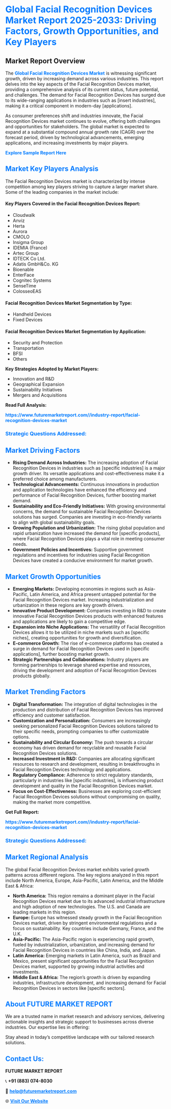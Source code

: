 <h1 style="color: #007BFF;">Global Facial Recognition Devices Market Report 2025-2033: Driving Factors, Growth Opportunities, and Key Players</h1>

<section id="overview">
<h2>Market Report Overview</h2>
<p>The <a href="https://www.futuremarketreport.com//industry-report/facial-recognition-devices-market" style="color: #007BFF; text-decoration: none;"><strong>Global Facial Recognition Devices Market</strong></a> is witnessing significant growth, driven by increasing demand across various industries. This report delves into the key aspects of the Facial Recognition Devices market, providing a comprehensive analysis of its current status, future potential, and challenges. The demand for Facial Recognition Devices has surged due to its wide-ranging applications in industries such as [insert industries], making it a critical component in modern-day [applications].</p>
<p>As consumer preferences shift and industries innovate, the Facial Recognition Devices market continues to evolve, offering both challenges and opportunities for stakeholders. The global market is expected to expand at a substantial compound annual growth rate (CAGR) over the forecast period, driven by technological advancements, emerging applications, and increasing investments by major players.</p>
</section>

<section id="overview">
<p><a href="https://www.futuremarketreport.com//request-sample/reportId=82217" style="color: #007BFF; text-decoration: none;"><strong>Explore Sample Report Here</strong></a></p>
</section>

<section id="key-players">
<h2 style="color: #007BFF;">Market Key Players Analysis</h2>
<p>The Facial Recognition Devices market is characterized by intense competition among key players striving to capture a larger market share. Some of the leading companies in the market include:</p>
<h4>Key Players Covered in the Facial Recognition Devices Report:</h4>
<ul><li>Cloudwalk</li><li>Anviz</li><li>Herta</li><li>Aurora</li><li>CMOLO</li><li>Insigma Group</li><li>IDEMIA (France)</li><li>Artec Group</li><li>IDTECK Co Ltd.</li><li>Adatis GmbH&amp;Co. KG</li><li>Bioenable</li><li>EnterFace</li><li>Cognitec Systems</li><li>SenseTime</li><li>ColosseoEAS</li></ul>
<h4>Facial Recognition Devices Market Segmentation by Type:</h4>
<ul><li>Handheld Devices</li><li>Fixed Devices</li></ul>

<h4>Facial Recognition Devices Market Segmentation by Application:</h4>
<ul><li>Security and Protection</li><li>Transportation</li><li>BFSI</li><li>Others</li></ul>
<p><strong>Key Strategies Adopted by Market Players:</strong></p>
<ul>
<li>Innovation and R&D</li>
<li>Geographical Expansion</li>
<li>Sustainability Initiatives</li>
<li>Mergers and Acquisitions</li>
</ul>
</section>

<section>
<p><strong>Read Full Analysis: </strong></p><a href="https://www.futuremarketreport.com//industry-report/facial-recognition-devices-market" style="color: #007BFF; text-decoration: none;"><strong>https://www.futuremarketreport.com//industry-report/facial-recognition-devices-market</strong></a>
<h3 style="color: #007BFF;">Strategic Questions Addressed:</h3>
</section>

<section id="driving-factors">
<h2 style="color: #007BFF;">Market Driving Factors</h2>
<ul>
<li><strong>Rising Demand Across Industries:</strong> The increasing adoption of Facial Recognition Devices in industries such as [specific industries] is a major growth driver. Its versatile applications and cost-effectiveness make it a preferred choice among manufacturers.</li>
<li><strong>Technological Advancements:</strong> Continuous innovations in production and application technologies have enhanced the efficiency and performance of Facial Recognition Devices, further boosting market demand.</li>
<li><strong>Sustainability and Eco-Friendly Initiatives:</strong> With growing environmental concerns, the demand for sustainable Facial Recognition Devices solutions has surged. Companies are investing in eco-friendly variants to align with global sustainability goals.</li>
<li><strong>Growing Population and Urbanization:</strong> The rising global population and rapid urbanization have increased the demand for [specific products], where Facial Recognition Devices plays a vital role in meeting consumer needs.</li>
<li><strong>Government Policies and Incentives:</strong> Supportive government regulations and incentives for industries using Facial Recognition Devices have created a conducive environment for market growth.</li>
</ul>
</section>

<section id="growth-opportunities">
<h2 style="color: #007BFF;">Market Growth Opportunities</h2>
<ul>
<li><strong>Emerging Markets:</strong> Developing economies in regions such as Asia-Pacific, Latin America, and Africa present untapped potential for the Facial Recognition Devices market. Increasing industrialization and urbanization in these regions are key growth drivers.</li>
<li><strong>Innovative Product Development:</strong> Companies investing in R&D to create innovative Facial Recognition Devices products with enhanced features and applications are likely to gain a competitive edge.</li>
<li><strong>Expansion into Niche Applications:</strong> The versatility of Facial Recognition Devices allows it to be utilized in niche markets such as [specific niches], creating opportunities for growth and diversification.</li>
<li><strong>E-commerce Growth:</strong> The rise of e-commerce platforms has created a surge in demand for Facial Recognition Devices used in [specific applications], further boosting market growth.</li>
<li><strong>Strategic Partnerships and Collaborations:</strong> Industry players are forming partnerships to leverage shared expertise and resources, driving the development and adoption of Facial Recognition Devices products globally.</li>
</ul>
</section>

<section id="trending-factors">
<h2 style="color: #007BFF;">Market Trending Factors</h2>
<ul>
<li><strong>Digital Transformation:</strong> The integration of digital technologies in the production and distribution of Facial Recognition Devices has improved efficiency and customer satisfaction.</li>
<li><strong>Customization and Personalization:</strong> Consumers are increasingly seeking personalized Facial Recognition Devices solutions tailored to their specific needs, prompting companies to offer customizable options.</li>
<li><strong>Sustainability and Circular Economy:</strong> The push towards a circular economy has driven demand for recyclable and reusable Facial Recognition Devices solutions.</li>
<li><strong>Increased Investment in R&D:</strong> Companies are allocating significant resources to research and development, resulting in breakthroughs in Facial Recognition Devices technology and applications.</li>
<li><strong>Regulatory Compliance:</strong> Adherence to strict regulatory standards, particularly in industries like [specific industries], is influencing product development and quality in the Facial Recognition Devices market.</li>
<li><strong>Focus on Cost-Effectiveness:</strong> Businesses are exploring cost-efficient Facial Recognition Devices solutions without compromising on quality, making the market more competitive.</li>
</ul>
</section>

<section>
<p><strong>Get Full Report: </strong></p><a href="https://www.futuremarketreport.com//industry-report/facial-recognition-devices-market" style="color: #007BFF; text-decoration: none;"><strong>https://www.futuremarketreport.com//industry-report/facial-recognition-devices-market</strong></a>
<h3 style="color: #007BFF;">Strategic Questions Addressed:</h3>
</section>


<section id="regional-analysis">
<h2 style="color: #007BFF;">Market Regional Analysis</h2>
<p>The global Facial Recognition Devices market exhibits varied growth patterns across different regions. The key regions analyzed in this report include North America, Europe, Asia-Pacific, Latin America, and the Middle East & Africa:</p>
<ul>
<li><strong>North America:</strong> This region remains a dominant player in the Facial Recognition Devices market due to its advanced industrial infrastructure and high adoption of new technologies. The U.S. and Canada are leading markets in this region.</li>
<li><strong>Europe:</strong> Europe has witnessed steady growth in the Facial Recognition Devices market, driven by stringent environmental regulations and a focus on sustainability. Key countries include Germany, France, and the U.K.</li>
<li><strong>Asia-Pacific:</strong> The Asia-Pacific region is experiencing rapid growth, fueled by industrialization, urbanization, and increasing demand for Facial Recognition Devices in countries like China, India, and Japan.</li>
<li><strong>Latin America:</strong> Emerging markets in Latin America, such as Brazil and Mexico, present significant opportunities for the Facial Recognition Devices market, supported by growing industrial activities and investments.</li>
<li><strong>Middle East & Africa:</strong> The region’s growth is driven by expanding industries, infrastructure development, and increasing demand for Facial Recognition Devices in sectors like [specific sectors].</li>
</ul>
</section>

<footer>
<h2 style="color: #007BFF;">About FUTURE MARKET REPORT</h2>
<p>We are a trusted name in market research and advisory services, delivering actionable insights and strategic support to businesses across diverse industries. Our expertise lies in offering:</p>

<p>Stay ahead in today’s competitive landscape with our tailored research solutions.</p>

<h2 style="color: #007BFF;">Contact Us:</h2>
<p><strong>FUTURE MARKET REPORT</strong></p>
<p>📞 <strong>+91 (883) 074-8030</strong></p>
<p>📧 <strong><a href="mailto:help@futuremarketreport.com" style="color: #007BFF;">help@futuremarketreport.com</a></strong></p>
<p>🌐 <strong><a href="https://www.futuremarketreport.com/" style="color: #007BFF;">Visit Our Website</a></strong></p>
</footer>
